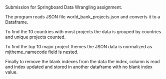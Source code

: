 Submission for Springboard Data Wrangling assignment.

The program reads JSON file world_bank_projects.json and converts it to a Dataframe.

To find the 10 countries with most projects the data is grouped by countries and unique projects counted.

To find the top 10 major project themes the JSON data is normalized as mjtheme_namecode field is nested.

Finally to remove the blank indexes from the data the index, column is read and index updated and stored in another dataframe with no blank index value.
